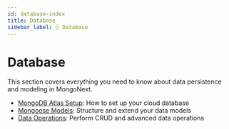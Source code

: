 ```yaml
---
id: database-index
title: Database
sidebar_label: 🗄️ Database
---
```


# Database

This section covers everything you need to know about data persistence and modeling in MongoNext.

- [MongoDB Atlas Setup](mongodb-atlas-setup.md): How to set up your cloud database
- [Mongoose Models](mongoose-models.md): Structure and extend your data models
- [Data Operations](data-operations.md): Perform CRUD and advanced data operations 